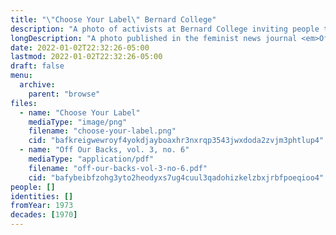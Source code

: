 ```yaml
---
title: "\"Choose Your Label\" Bernard College"
description: "A photo of activists at Bernard College inviting people to choose their own label"
longDescription: "A photo published in the feminist news journal <em>Off Our Backs</em> depicting activists at Bernard College inviting people to choose their own label"
date: 2022-01-02T22:32:26-05:00
lastmod: 2022-01-02T22:32:26-05:00
draft: false
menu:
  archive:
    parent: "browse"
files:
  - name: "Choose Your Label"
    mediaType: "image/png"
    filename: "choose-your-label.png"
    cid: "bafkreigwewroyf4yokdjayboaxhr3nxrqp3543jwxdoda2zvjm3phtlup4"
  - name: "Off Our Backs, vol. 3, no. 6"
    mediaType: "application/pdf"
    filename: "off-our-backs-vol-3-no-6.pdf"
    cid: "bafybeibfzohg3yto2heodyxs7ug4cuul3qadohizkelzbxjrbfpoeqioo4"
people: []
identities: []
fromYear: 1973
decades: [1970]
---
```

